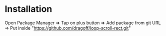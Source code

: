 # Installation

Open Package Manager =>
Tap on plus button => 
Add package from git URL =>
Put inside "https://github.com/dragoff/loop-scroll-rect.git"
